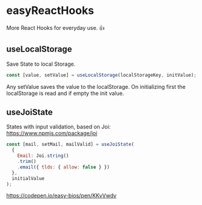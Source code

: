 # easyReactHooks
More React Hooks for everyday use. 👍


## useLocalStorage
Save State to local Storage.
```javascript
const [value, setValue] = useLocalStorage(localStorageKey, initValue);
```
Any setValue saves the value to the localStorage.
On initializing first the localStorage is read and if empty the init value.

## useJoiState
States with input validation, based on Joi:
https://www.npmjs.com/package/joi
```javascript
const [mail, setMail, mailValid] = useJoiState(
  {
    Email: Joi.string()
    .trim()
    .email({ tlds: { allow: false } })
  },
  initialValue
);
```
https://codepen.io/easy-bios/pen/KKvVwdv
